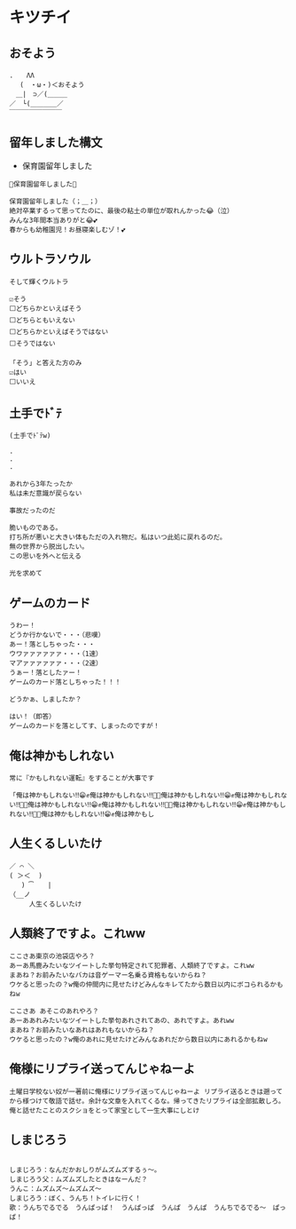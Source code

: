 # キツチイ
## おそよう
```
.　　ΛΛ
　 (　・ω・)＜おそよう
　＿|　⊃／(＿＿＿
／　└(＿＿＿＿／
￣￣￣￣￣￣￣￣
```

## 留年しました構文
- 保育園留年しました
```
🌸保育園留年しました🌸

保育園留年しました（；＿；）
絶対卒業するって思ってたのに、最後の粘土の単位が取れんかった😂（泣） 
みんな3年間本当ありがと😂💕
春からも幼稚園児！お昼寝楽しむゾ！💕
```
## ウルトラソウル
```
そして輝くウルトラ 

☑そう 
⬜どちらかといえばそう 
⬜どちらともいえない 
⬜どちらかといえばそうではない 
⬜そうではない 

「そう」と答えた方のみ 
☑はい 
⬜いいえ
```
## 土手でﾄﾞﾃ
```
(土手でﾄﾞﾃw)

.
.
.

あれから3年たったか
私は未だ意識が戻らない

事故だったのだ 

脆いものである。
打ち所が悪いと大きい体もただの入れ物だ。私はいつ此処に戻れるのだ。
無の世界から脱出したい。
この思いを外へと伝える

光を求めて
```

## ゲームのカード
```
うわー！
どうか行かないで・・・（悲嘆）
あー！落としちゃった・・・
ウワァァァァァァ・・・（1速）
マアァァァァァァ・・・（2速）
うぁー！落としたァー！
ゲームのカード落としちゃった！！！

どうかぁ、しましたか？

はい！（即答）
ゲームのカードを落としてす、しまったのですが！
```

## 俺は神かもしれない
```
常に『かもしれない運転』をすることが大事です  

「俺は神かもしれない‼️😁✊俺は神かもしれない‼️🤣👊俺は神かもしれない‼️😁✊俺は神かもしれない‼️🤣👊俺は神かもしれない‼️😁✊俺は神かもしれない‼️🤣👊俺は神かもしれない‼️😁✊俺は神かもしれない‼️🤣👊俺は神かもしれない‼️😁✊俺は神かもし
```

## 人生くるしいたけ
```
／ ⌒ ＼
( ＞＜  )
   ) ͡　  |
（__ノ
     人生くるしいたけ
```

## 人類終了ですよ。これww
```
ここさあ東京の池袋店やろ？
あーあ馬鹿みたいなツイートした挙句特定されて犯罪者、人類終了ですよ。これww
まあね？お前みたいなバカは音ゲーマー名乗る資格もないからね？
ウケると思ったの？w俺の仲間内に見せたけどみんなキレてたから数日以内にボコられるかもねw
```
```
ここさあ あそこのあれやろ？
あーああれみたいなツイートした挙句あれされてあの、あれですよ。あれww
まあね？お前みたいなあれはあれもないからね？
ウケると思ったの？w俺のあれに見せたけどみんなあれだから数日以内にあれるかもねw
```

## 俺様にリプライ送ってんじゃねーよ
```
土曜日学校ない奴が一著前に俺様にリプライ送ってんじゃねーよ リプライ送るときは遡ってから様つけて敬語で話せ。余計な文章を入れてくるな。帰ってきたリプライは全部拡散しろ。俺と話せたことのスクショをとって家宝として一生大事にしとけ
```

## しまじろう
```

しまじろう：なんだかおしりがムズムズするぅ～。
しまじろう父：ムズムズしたときはなーんだ？
うんこ：ムズムズ～ムズムズ～
しまじろう：ぼく、うんち！トイレに行く！
歌：うんちでるでる　うんぱっぱ！　うんぱっぱ　うんぱ　うんぱ　うんちでるでる～　ぱっぱ！

```
